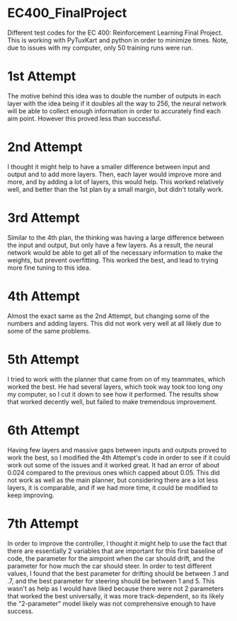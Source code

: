 # EC400_FinalProject
Different test codes for the EC 400: Reinforcement Learning Final Project. This is working with PyTuxKart and python in order to minimize times. Note, due to issues with my computer, only 50 training runs were run.

# 1st Attempt
The motive behind this idea was to double the number of outputs in each layer with the idea being if it doubles all the way to 256, the neural network will be able to collect enough information in order to accurately find each aim point. However this proved less than successful. 

# 2nd Attempt
I thought it might help to have a smaller difference between input and output and to add more layers. Then, each layer would improve more and more, and by adding a lot of layers, this would help. This worked relatively well, and better than the 1st plan by a small margin, but didn't totally work. 

# 3rd Attempt
Similar to the 4th plan, the thinking was having a large difference between the input and output, but only have a few layers. As a result, the neural network would be able to get all of the necessary information to make the weights, but prevent overfitting. This worked the best, and lead to trying more fine tuning to this idea. 

# 4th Attempt
Almost the exact same as the 2nd Attempt, but changing some of the numbers and adding layers. This did not work very well at all likely due to some of the same problems. 

# 5th Attempt
I tried to work with the planner that came from on of my teammates, which worked the best. He had several layers, which took way took too long ony my computer, so I cut it down to see how it performed. The results show that worked decently well, but failed to make tremendous improvement. 

# 6th Attempt
Having few layers and massive gaps between inputs and outputs proved to work the best, so I modified the 4th Attempt's code in order to see if it could work out some of the issues and it worked great. It had an error of about 0.024 compared to the previous ones which capped about 0.05. This did not work as well as the main planner, but considering there are a lot less layers, it is comparable, and if we had more time, it could be modified to keep improving. 

# 7th Attempt
In order to improve the controller, I thought it might help to use the fact that there are essentially 2 variables that are important for this first baseline of code, the parameter for the aimpoint when the car should drift, and the parameter for how much the car should steer. In order to test different values, I found that the best parameter for drifting should be between .1 and .7, and the best parameter for steering should be between 1 and 5. This wasn't as help as I would have liked because there were not 2 parameters that worked the best universally, it was more track-dependent, so its likely the "2-parameter" model likely was not comprehensive enough to have success. 
